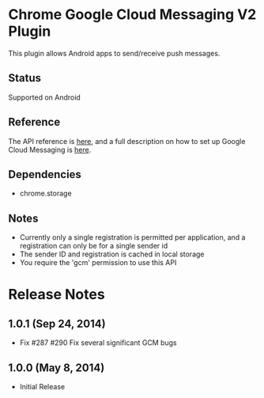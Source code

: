 # Chrome Google Cloud Messaging V2 Plugin

This plugin allows Android apps to send/receive push messages.

## Status

Supported on Android

## Reference

The API reference is [here](https://developer.chrome.com/apps/gcm), and a full description on how to set up Google Cloud Messaging is [here](https://developer.chrome.com/apps/cloudMessaging).

## Dependencies

* chrome.storage

## Notes

* Currently only a single registration is permitted per application, and a registration can only be for a single sender id
* The sender ID and registration is cached in local storage
* You require the 'gcm' permission to use this API

# Release Notes
## 1.0.1 (Sep 24, 2014)
* Fix #287 #290 Fix several significant GCM bugs

## 1.0.0 (May 8, 2014)
- Initial Release
